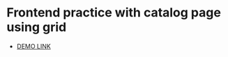 # Frontend practice with catalog page using grid

- [DEMO LINK](https://olena-yanovska.github.io/layout_catalog_grid/)
